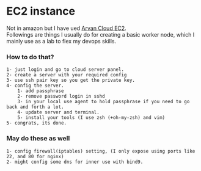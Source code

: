 # EC2 instance

Not in amazon but I have ued <a href="https://panel.arvancloud.ir/ecc"> Arvan Cloud EC2</a>.
<br>
Followings are things I usually do for creating a basic worker node, which I mainly use as a lab to flex my devops skills.

### How to do that?

    1- just login and go to cloud server panel.
    2- create a server with your required config
    3- use ssh pair key so you get the private key.
    4- config the server.
        1- add passphrase
        2- remove password login in sshd
        3- in your local use agent to hold passphrase if you need to go back and forth a lot.
        4- update server and terminal.
        5- install your tools (I use zsh (+oh-my-zsh) and vim)
    5- congrats, its done.

### May do these as well

    1- config firewall(iptables) setting, (I only expose using ports like 22, and 80 for nginx)
    2- might config some dns for inner use with bind9.
